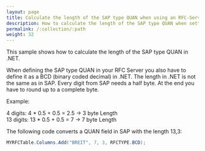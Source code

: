 ```yaml
---
layout: page
title: Calculate the length of the SAP type QUAN when using an RFC-Server
description: How to calculate the length of the SAP type QUAN when setting up an RFC-Server
permalink: /:collection/:path
weight: 32
---
```


This sample shows how to calculate the length of the SAP type QUAN in .NET.

When defining the SAP type QUAN in your RFC Server you also have to define it as a BCD (binary coded decimal) in .NET. 
The length in .NET is not the same as in SAP.
Every digit from SAP needs a half byte. At the end you have to round up to a complete byte. 

Example:

4 digits: 4 * 0.5 + 0.5 = 2.5 -> 3 byte Length<br>
13 digits: 13 * 0.5 + 0.5 = 7 -> 7 byte Length

The following code converts a QUAN field in SAP with the length 13,3:

```csharp linenums="1"
MYRFCTable.Columns.Add("BREIT", 7, 3, RFCTYPE.BCD);
```
